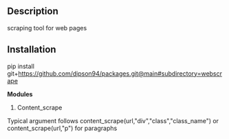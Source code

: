 ## Description

scraping tool for web pages

## Installation

pip install git+https://github.com/dipson94/packages.git@main#subdirectory=webscrape

**Modules**

1. Content_scrape

Typical argument follows content_scrape(url,"div","class","class_name") or content_scrape(url,"p") for paragraphs
